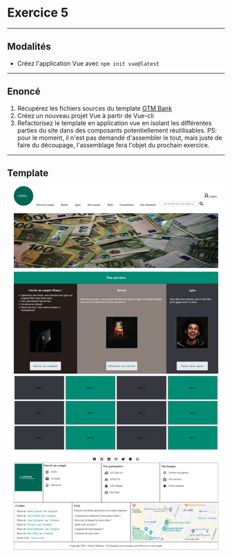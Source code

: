 # Exercice 5

---

## Modalités

- Créez l'application Vue avec `npm init vue@latest`

---

## Enoncé

1. Récupérez les fichiers sources du template [GTM Bank](./ressources/gtm-bank.zip)
2. Créez un nouveau projet Vue à partir de Vue-cli
3. Refactorisez le template en application vue en isolant les différentes parties du site dans des composants potentiellement réutilisables.
PS: pour le moment, il n'est pas demandé d'assembler le tout, mais juste de faire du découpage, l'assemblage fera l'objet du prochain exercice.

---

## Template

![gtm-bank](./img/gtm-bank.png)